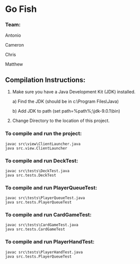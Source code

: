 # Go Fish

### Team: 
Antonio

Cameron

Chris

Matthew

## Compilation Instructions:
1. Make sure you have a Java Development Kit (JDK) installed.

	a) Find the JDK (should be in c:\Program Files\Java)
	
	b) Add JDK to path (set path=%path%;<path-to-jdk>\jdk-9.0.1\bin)
	
2. Change Directory to the location of this project.

### To compile and run the project: 
```
javac src\view\ClientLauncher.java
java src.view.ClientLauncher
```
 
### To compile and run DeckTest:
```
javac src\tests\DeckTest.java
java src.tests.DeckTest
```
 
### To compile and run PlayerQueueTest:
```
javac src\tests\PlayerQueueTest.java
java src.tests.PlayerQueueTest
```
 
### To compile and run CardGameTest:
```
javac src\tests\CardGameTest.java
java src.tests.CardGameTest
```
 
### To compile and run PlayerHandTest:
```
javac src\tests\PlayerHandTest.java
java src.tests.PlayerQueueTest
```
